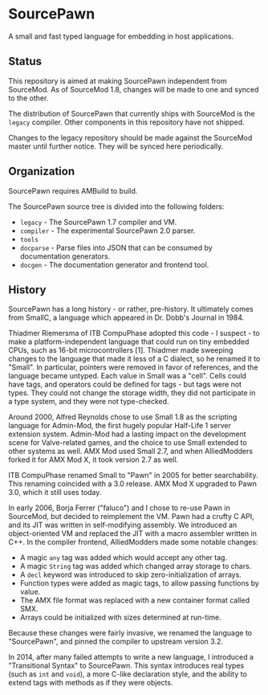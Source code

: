 SourcePawn
==========

A small and fast typed language for embedding in host applications.

Status
------

This repository is aimed at making SourcePawn independent from SourceMod. As of SourceMod 1.8, changes will be made to one and synced to the other.

The distribution of SourcePawn that currently ships with SourceMod is the `legacy` compiler. Other components in this repository have not shipped.

Changes to the legacy repository should be made against the SourceMod master until further notice. They will be synced here periodically.

Organization
------------

SourcePawn requires AMBuild to build.

The SourcePawn source tree is divided into the following folders:
 - `legacy` - The SourcePawn 1.7 compiler and VM.
 - `compiler` - The experimental SourcePawn 2.0 parser.
 - `tools`
  - `docparse` - Parse files into JSON that can be consumed by documentation generators.
 - `docgen` - The documentation generator and frontend tool.

History
-------

SourcePawn has a long history - or rather, pre-history. It ultimately comes from SmallC, a language which appeared in Dr. Dobb's Journal in 1984.

Thiadmer Riemersma of ITB CompuPhase adopted this code - I suspect - to make a platform-independent language that could run on tiny embedded CPUs, such as 16-bit microcontrollers [1]. Thiadmer made sweeping changes to the language that made it less of a C dialect, so he renamed it to "Small". In particular, pointers were removed in favor of references, and the language became untyped. Each value in Small was a "cell". Cells could have tags, and operators could be defined for tags - but tags were not types. They could not change the storage width, they did not participate in a type system, and they were not type-checked.

Around 2000, Alfred Reynolds chose to use Small 1.8 as the scripting language for Admin-Mod, the first hugely popular Half-Life 1 server extension system. Admin-Mod had a lasting impact on the development scene for Valve-related games, and the choice to use Small extended to other systems as well. AMX Mod used Small 2.7, and when AlliedModders forked it for AMX Mod X, it took version 2.7 as well.

ITB CompuPhase renamed Small to "Pawn" in 2005 for better searchability. This renaming coincided with a 3.0 release. AMX Mod X upgraded to Pawn 3.0, which it still uses today.

In early 2006, Borja Ferrer ("faluco") and I chose to re-use Pawn in SourceMod, but decided to reimplement the VM. Pawn had a crufty C API, and its JIT was written in self-modifying assembly. We introduced an object-oriented VM and replaced the JIT with a macro assembler written in C++. In the compiler frontend, AlliedModders made some notable changes:
 - A magic `any` tag was added which would accept any other tag.
 - A magic `String` tag was added which changed array storage to chars.
 - A `decl` keyword was introduced to skip zero-initialization of arrays.
 - Function types were added as magic tags, to allow passing functions by value.
 - The AMX file format was replaced with a new container format called SMX.
 - Arrays could be initialized with sizes determined at run-time.

Because these changes were fairly invasive, we renamed the language to "SourcePawn", and pinned the compiler to upstream version 3.2.

In 2014, after many failed attempts to write a new language, I introduced a "Transitional Syntax" to SourcePawn. This syntax introduces real types (such as `int` and `void`), a more C-like declaration style, and the ability to extend tags with methods as if they were objects.
